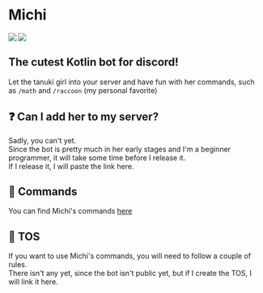 
# Michi 
<img src="https://media.discordapp.net/attachments/899140727974559824/1084466794816868352/ReadMichi.png">
<img src="https://cdn.discordapp.com/emojis/1076637043888758895.webp?size=40&quality=lossless" align="left">

## The cutest Kotlin bot for discord!
Let the tanuki girl into your server and have fun with her commands, such as ``/math`` and ``/raccoon`` (my personal favorite)

## ❓ Can I add her to my server?
Sadly, you can't yet. <br>
Since the bot is pretty much in her early stages and I'm a beginner programmer, it will take some time before I release it. <br>
If I release it, I will paste the link here.

## 📝 Commands
You can find Michi's commands [here](https://github.com/slz-br/Michi/blob/main/Commands.md#commands)

## 📘 TOS
If you want to use Michi's commands, you will need to follow a couple of rules. <br>
There isn't any yet, since the bot isn't public yet, but if I create the TOS, I will link it here.
